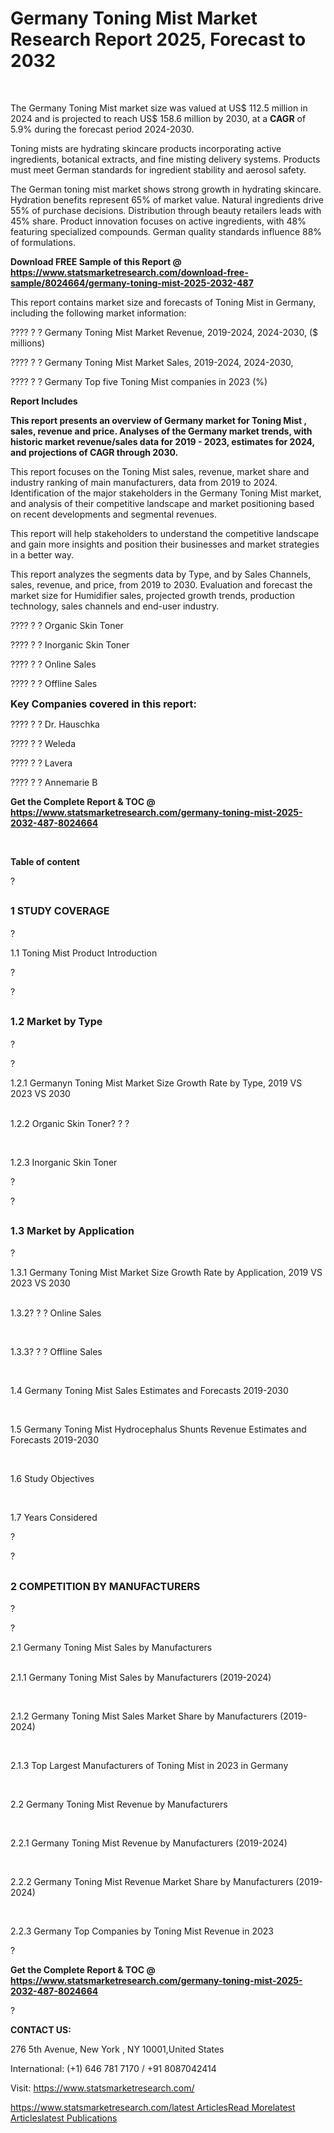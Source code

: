 <h1>Germany Toning Mist Market Research Report 2025, Forecast to 2032</h1><br/><p>The Germany Toning Mist market size was valued at US$ 112.5 million in 2024 and is projected to reach US$ 158.6 million by 2030, at a <strong>CAGR</strong> of 5.9% during the forecast period 2024-2030.</p>
 
 
 
 <p>Toning mists are hydrating skincare products incorporating active ingredients, botanical extracts, and fine misting delivery systems. Products must meet German standards for ingredient stability and aerosol safety.</p>
 
 
 
 <p>The German toning mist market shows strong growth in hydrating skincare. Hydration benefits represent 65% of market value. Natural ingredients drive 55% of purchase decisions. Distribution through beauty retailers leads with 45% share. Product innovation focuses on active ingredients, with 48% featuring specialized compounds. German quality standards influence 88% of formulations.</p>
 
 
 
 <p><strong>Download FREE Sample of this Report @ <a href="https://www.statsmarketresearch.com/download-free-sample/8024664/germany-toning-mist-2025-2032-487">https://www.statsmarketresearch.com/download-free-sample/8024664/germany-toning-mist-2025-2032-487</a></strong></p>
 
 
 
 <p>This report contains market size and forecasts of Toning Mist in Germany, including the following market information:</p>
 
 
 
 <p>???? ? ? Germany Toning Mist Market Revenue, 2019-2024, 2024-2030, ($ millions)</p>
 
 
 
 <p>???? ? ? Germany Toning Mist Market Sales, 2019-2024, 2024-2030,</p>
 
 
 
 <p>???? ? ? Germany Top five Toning Mist companies in 2023 (%)</p>
 
 
 
 <p><strong>Report Includes</strong></p>
 
 
 
 <p><strong>This report presents an overview of Germany market for Toning Mist , sales, revenue and price. Analyses of the Germany market trends, with historic market revenue/sales data for 2019 - 2023, estimates for 2024, and projections of <strong>CAGR</strong> through 2030.</strong></p>
 
 
 
 <p>This report focuses on the Toning Mist sales, revenue, market share and industry ranking of main manufacturers, data from 2019 to 2024. Identification of the major stakeholders in the Germany Toning Mist market, and analysis of their competitive landscape and market positioning based on recent developments and segmental revenues.</p>
 
 
 
 <p>This report will help stakeholders to understand the competitive landscape and gain more insights and position their businesses and market strategies in a better way.</p>
 
 
 
 <p>This report analyzes the segments data by Type, and by Sales Channels, sales, revenue, and price, from 2019 to 2030. Evaluation and forecast the market size for Humidifier sales, projected growth trends, production technology, sales channels and end-user industry.</p>
 
 
 
 <p>???? ? ? Organic Skin Toner</p>
 
 
 
 <p>???? ? ? Inorganic Skin Toner</p>
 
 
 
 <p>???? ? ? Online Sales</p>
 
 
 
 <p>???? ? ? Offline Sales</p>
 
 
 
 <p><span style="font-size:16px"><strong>Key Companies covered in this report:</strong></span></p>
 
 
 
 <p>???? ? ? Dr. Hauschka</p>
 
 
 
 <p>???? ? ? Weleda</p>
 
 
 
 <p>???? ? ? Lavera</p>
 
 
 
 <p>???? ? ? Annemarie B</p>
 
 
 
 <div><b>Get the Complete Report & TOC @ <a href="https://www.statsmarketresearch.com/germany-toning-mist-2025-2032-487-8024664">https://www.statsmarketresearch.com/germany-toning-mist-2025-2032-487-8024664</a></b></div>
 
 
 
 <p><br />
 
 <b>Table of content</b></p>
 
 
 
 <p>? </p>
 
 
 
 <h2><span style="font-size:16px"><strong>1 STUDY COVERAGE</strong></span></h2>
 
 
 
 <p>? </p>
 
 
 
 <p>1.1 Toning Mist Product Introduction</p>
 
 
 
 <p>? </p>
 
 
 
 <p>? </p>
 
 
 
 <h2><span style="font-size:16px"><strong>1.2 Market by Type</strong></span></h2>
 
 
 
 <p>? </p>
 
 
 
 <p>? </p>
 
 
 
 <p>1.2.1 Germanyn Toning Mist Market Size Growth Rate by Type, 2019 VS 2023 VS 2030<br />
 
 <br />
 
 1.2.2 Organic Skin Toner? ? ? <br />
 
 <br />
 
 1.2.3 Inorganic Skin Toner<br />
 
 ? </p>
 
 
 
 <p>? </p>
 
 
 
 <h2><span style="font-size:16px"><strong>1.3 Market by Application</strong></span></h2>
 
 
 
 <p>? </p>
 
 
 
 <p>1.3.1 Germany Toning Mist Market Size Growth Rate by Application, 2019 VS 2023 VS 2030<br />
 
 <br />
 
 1.3.2? ? ? Online Sales<br />
 
 <br />
 
 1.3.3? ? ? Offline Sales<br />
 
 <br />
 
 1.4 Germany Toning Mist Sales Estimates and Forecasts 2019-2030<br />
 
 <br />
 
 1.5 Germany Toning Mist Hydrocephalus Shunts Revenue Estimates and Forecasts 2019-2030<br />
 
 <br />
 
 1.6 Study Objectives<br />
 
 <br />
 
 1.7 Years Considered</p>
 
 
 
 <p>? </p>
 
 
 
 <p>? </p>
 
 
 
 <h2><span style="font-size:16px"><strong>2 COMPETITION BY MANUFACTURERS</strong></span></h2>
 
 
 
 <p>? </p>
 
 
 
 <p>? </p>
 
 
 
 <p>2.1 Germany Toning Mist Sales by Manufacturers<br />
 
 <br />
 
 2.1.1 Germany Toning Mist Sales by Manufacturers (2019-2024)<br />
 
 <br />
 
 2.1.2 Germany Toning Mist Sales Market Share by Manufacturers (2019-2024)<br />
 
 <br />
 
 2.1.3 Top Largest Manufacturers of Toning Mist in 2023 in Germany<br />
 
 <br />
 
 2.2 Germany Toning Mist Revenue by Manufacturers<br />
 
 <br />
 
 2.2.1 Germany Toning Mist Revenue by Manufacturers (2019-2024)<br />
 
 <br />
 
 2.2.2 Germany Toning Mist Revenue Market Share by Manufacturers (2019-2024)<br />
 
 <br />
 
 2.2.3 Germany Top Companies by Toning Mist Revenue in 2023</p>
 
 
 
 <p>? </p>
 
 
 
 <div><b>Get the Complete Report & TOC @ <a href="https://www.statsmarketresearch.com/germany-toning-mist-2025-2032-487-8024664">https://www.statsmarketresearch.com/germany-toning-mist-2025-2032-487-8024664</a></b></div>
 
 
 
 <p>? </p>
 
 
 
 <p><b>CONTACT US:</b><br />
 
 276 5th Avenue, New York , NY 10001,United States<br />
 
 International: (+1) 646 781 7170 / +91 8087042414<br />
 
 Visit: <a href="https://www.statsmarketresearch.com/">https://www.statsmarketresearch.com/</a><br />
 
 <a href="https://gyeongbokgung.com">https://www.statsmarketresearch.com/</a><a href="https://hallyeomaritime.com">latest Articles</a><a href="https://jingwansa.com">Read More</a><a href="https://nguoiviet.jp/">latest Articles</a><a href="https://www.intelmarketresearch.com/">latest Publications</a></p>